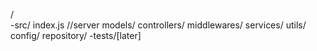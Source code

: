 /  
    -src/
        index.js //server
        models/
        controllers/
        middlewares/
        services/
        utils/
        config/
        repository/
    -tests/[later]    